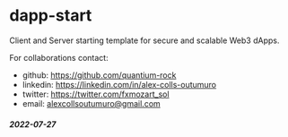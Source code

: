 # dapp-start

Client and Server starting template for secure and scalable Web3 dApps.

For collaborations contact:
- github: https://github.com/quantium-rock
- linkedin: https://linkedin.com/in/alex-colls-outumuro
- twitter: https://twitter.com/fxmozart_sol
- email: alexcollsoutumuro@gmail.com

##### 2022-07-27
